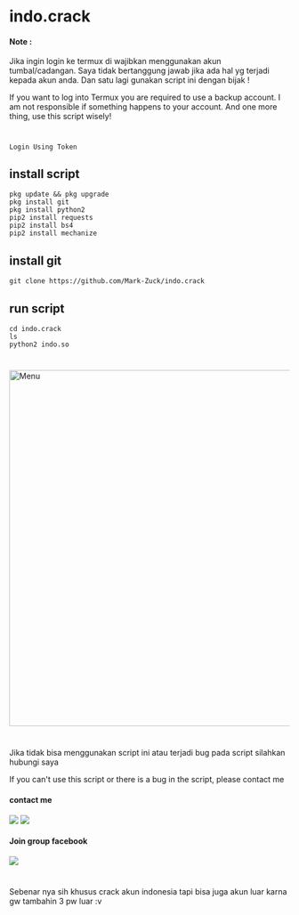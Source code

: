 # indo.crack 
#### Note :
Jika ingin login ke termux di wajibkan menggunakan akun tumbal/cadangan. Saya tidak bertanggung jawab jika ada hal yg terjadi kepada akun anda. Dan satu lagi gunakan script ini dengan bijak !

If you want to log into Termux you are required to use a backup account. I am not responsible if something happens to your account. And one more thing, use this script wisely!
#
````
Login Using Token
````
## install script
````
pkg update && pkg upgrade
pkg install git
pkg install python2
pip2 install requests
pip2 install bs4
pip2 install mechanize
````
## install git
```
git clone https://github.com/Mark-Zuck/indo.crack
```
## run script
````
cd indo.crack
ls
python2 indo.so
````
#
<img src="https://github.com/Mark-Zuck/indo.crack/blob/main/s/S.jpg" width="640" title="Menu" alt="Menu">

#
Jika tidak bisa menggunakan script ini atau terjadi bug pada script silahkan hubungi saya

If you can't use this script or there is a bug in the script, please contact me

#### contact me
[![](https://img.shields.io/badge/Facebook-blue?logo=Facebook&logoColor=blue&labelColor=white)](https://www.facebook.com/100002461344178)
[![](https://img.shields.io/badge/Whatsapp-CHAT-red?logo=Whatsapp&logoColor=Brightgreen&labelColor=white)](https://wa.me/6282371648186?text=Asalamualaikum+bang)
#### Join group facebook
[![](https://img.shields.io/badge/Groups-blue?logo=Facebook&logoColor=blue&labelColor=white)](https://www.facebook.com/310605552656196)
#
Sebenar nya sih khusus crack akun indonesia tapi bisa juga akun luar karna gw tambahin 3 pw luar :v
